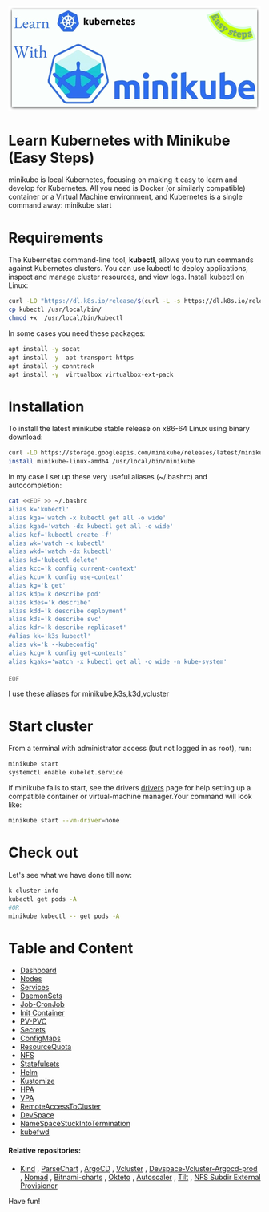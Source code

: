 ![Learn Kubernetes with Minikube](https://github.com/rfinland/Minikube/blob/main/images/minikube-logo.jpg)
# Learn Kubernetes with Minikube (Easy Steps)
minikube is local Kubernetes, focusing on making it easy to learn and develop for Kubernetes.
All you need is Docker (or similarly compatible) container or a Virtual Machine environment, and Kubernetes is a single command away: minikube start
# Requirements
The Kubernetes command-line tool, **kubectl**, allows you to run commands against Kubernetes clusters. You can use kubectl to deploy applications, inspect and manage cluster resources, and view logs. 
Install kubectl on Linux:
```bash
curl -LO "https://dl.k8s.io/release/$(curl -L -s https://dl.k8s.io/release/stable.txt)/bin/linux/amd64/kubectl"
cp kubectl /usr/local/bin/
chmod +x  /usr/local/bin/kubectl
```
In some cases you need these packages:
```bash
apt install -y socat
apt install -y  apt-transport-https
apt install -y conntrack
apt install -y  virtualbox virtualbox-ext-pack
```
# Installation
To install the latest minikube stable release on x86-64 Linux using binary download:
```bash
curl -LO https://storage.googleapis.com/minikube/releases/latest/minikube-linux-amd64
install minikube-linux-amd64 /usr/local/bin/minikube
```
In my case I set up these very useful aliases (~/.bashrc) and autocompletion:
```bash
cat <<EOF >> ~/.bashrc
alias k='kubectl'
alias kga='watch -x kubectl get all -o wide'
alias kgad='watch -dx kubectl get all -o wide'
alias kcf='kubectl create -f'
alias wk='watch -x kubectl'
alias wkd='watch -dx kubectl'
alias kd='kubectl delete'
alias kcc='k config current-context'
alias kcu='k config use-context'
alias kg='k get'
alias kdp='k describe pod' 
alias kdes='k describe'
alias kdd='k describe deployment'
alias kds='k describe svc'
alias kdr='k describe replicaset'
#alias kk='k3s kubectl'
alias vk='k --kubeconfig'
alias kcg='k config get-contexts'
alias kgaks='watch -x kubectl get all -o wide -n kube-system'

EOF
```
I use these aliases for minikube,k3s,k3d,vcluster 

# Start cluster
From a terminal with administrator access (but not logged in as root), run:
```bash
minikube start 
systemctl enable kubelet.service
```
If minikube fails to start, see the drivers [drivers](https://minikube.sigs.k8s.io/docs/drivers) page for help setting up a compatible container or virtual-machine manager.Your command will look like:
```bash
minikube start --vm-driver=none
```
# Check out
Let's see what we have done till now:
```bash
k cluster-info
kubectl get pods -A 
#OR
minikube kubectl -- get pods -A
```
# Table and Content
  - [Dashboard](https://github.com/rfinland/Minikube/blob/cb18c9e895d411dfa21c3aeae157adcb50b5e8a7/dashboard/Dashboard.md)
  - [Nodes](https://github.com/rfinland/Minikube/blob/main/nodes/Nodes.md)
  - [Services](https://github.com/rfinland/Minikube/blob/main/services/Services.md)
  - [DaemonSets](https://github.com/rfinland/Minikube/blob/main/DaemonSets/DaemonSets.md)
  - [Job-CronJob](https://github.com/rfinland/Minikube/blob/main/jobs/Job-CronJob.md)
  - [Init Container](https://github.com/rfinland/Minikube/blob/main/InitContainer/InitContainer.md)
  - [PV-PVC](https://github.com/rfinland/Minikube/blob/main/PV-PVC/PV-PVC.md)
  - [Secrets](https://github.com/rfinland/Minikube/blob/main/secrets/Secrets.md)
  - [ConfigMaps](https://github.com/rfinland/Minikube/blob/main/ConfigMaps/ConfigMaps.md)
  - [ResourceQuota](https://github.com/rfinland/Minikube/blob/main/ResourceQuota/ResourceQuota.md)
  - [NFS](https://github.com/rfinland/Minikube/blob/main/NFS/NFS.md)
  - [Statefulsets](https://github.com/rfinland/Minikube/blob/main/Statefulsets/Statefulsets.md)
  - [Helm](https://github.com/rfinland/Minikube/blob/main/Helm/Helm.md)
  - [Kustomize](https://github.com/rfinland/Minikube/blob/main/main/kustomize/Kustomize.md)
  - [HPA](https://github.com/rfinland/Minikube/blob/main/HPA/HPA.md)
  - [VPA](https://github.com/rfinland/Minikube/blob/main/VPA/VPA.md)
  - [RemoteAccessToCluster](https://github.com/rfinland/Minikube/blob/main/RemoteAccessToCluster/RemoteAccessToCluster.md)
  - [DevSpace](https://github.com/rfinland/Minikube/blob/main/devspace/DevSpace.md)
  - [NameSpaceStuckIntoTermination](https://github.com/rfinland/Minikube/blob/main/nstermination/nstermination.md)
  - [kubefwd](https://github.com/rfinland/Minikube/blob/main/kubefwd/kubefwd.md)

#### Relative repositories:
  - [Kind](https://github.com/rfinland/Kind) , [ParseChart](https://github.com/rfinland/ParseChart) , [ArgoCD](https://github.com/rfinland/argocd) , [Vcluster](https://github.com/rfinland/vcluster) , [Devspace-Vcluster-Argocd-prod](https://github.com/rfinland/Devspace-vcluster-argocd-prod) , [Nomad](https://github.com/rfinland/nomad) , [Bitnami-charts](https://github.com/rfinland/bitnami-charts) , [Okteto](https://github.com/rfinland/Okteto-HelloWorld) , [Autoscaler](https://github.com/rfinland/autoscaler) , [Tilt](https://github.com/rfinland/tilt-example-html) , [NFS Subdir External Provisioner](https://github.com/rfinland/nfs-subdir-external-provisioner)

Have fun!
